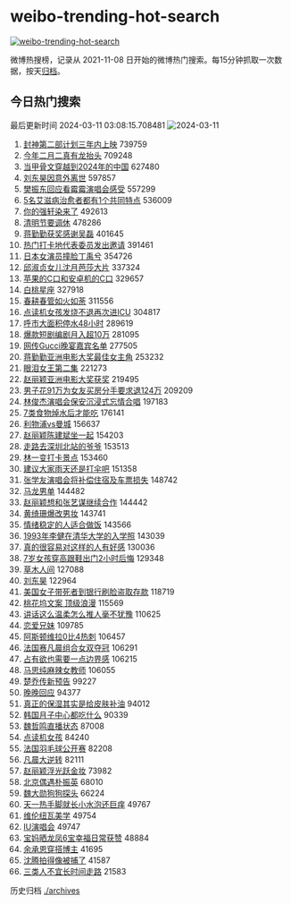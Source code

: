 # weibo-trending-hot-search

[![weibo-trending-hot-search](https://github.com/ameizi/weibo-trending-hot-search/actions/workflows/ci.yml/badge.svg)](https://github.com/ameizi/weibo-trending-hot-search/actions/workflows/ci.yml)

微博热搜榜，记录从 2021-11-08 日开始的微博热门搜索。每15分钟抓取一次数据，按天[归档](./archives)。

## 今日热门搜索

<!-- BEGIN --> 
最后更新时间 2024-03-11 03:08:15.708481 
![2024-03-11](https://imgs-storage.s3.us-east-005.backblazeb2.com/20240311/2024-03-11.png?versionId=4_z8fbbed132d73df8689c40f13_f118e0b4ab5b99331_d20240310_m190815_c005_v0501018_t0059_u01710097695134) 
1. [封神第二部计划三年内上映](https://s.weibo.com/weibo?q=%23%E5%B0%81%E7%A5%9E%E7%AC%AC%E4%BA%8C%E9%83%A8%E8%AE%A1%E5%88%92%E4%B8%89%E5%B9%B4%E5%86%85%E4%B8%8A%E6%98%A0%23&t=31&band_rank=1&Refer=top) 739759
1. [今年二月二真有龙抬头](https://s.weibo.com/weibo?q=%23%E4%BB%8A%E5%B9%B4%E4%BA%8C%E6%9C%88%E4%BA%8C%E7%9C%9F%E6%9C%89%E9%BE%99%E6%8A%AC%E5%A4%B4%23&t=31&band_rank=2&Refer=top) 709248
1. [当甲骨文穿越到2024年的中国](https://s.weibo.com/weibo?q=%23%E5%BD%93%E7%94%B2%E9%AA%A8%E6%96%87%E7%A9%BF%E8%B6%8A%E5%88%B02024%E5%B9%B4%E7%9A%84%E4%B8%AD%E5%9B%BD%23&t=31&band_rank=3&Refer=top) 627480
1. [刘东昊因意外离世](https://s.weibo.com/weibo?q=%23%E5%88%98%E4%B8%9C%E6%98%8A%E5%9B%A0%E6%84%8F%E5%A4%96%E7%A6%BB%E4%B8%96%23&t=31&band_rank=4&Refer=top) 597857
1. [樊振东回应看霉霉演唱会感受](https://s.weibo.com/weibo?q=%23%E6%A8%8A%E6%8C%AF%E4%B8%9C%E5%9B%9E%E5%BA%94%E7%9C%8B%E9%9C%89%E9%9C%89%E6%BC%94%E5%94%B1%E4%BC%9A%E6%84%9F%E5%8F%97%23&t=31&band_rank=5&Refer=top) 557299
1. [5名艾滋病治愈者都有1个共同特点](https://s.weibo.com/weibo?q=%235%E5%90%8D%E8%89%BE%E6%BB%8B%E7%97%85%E6%B2%BB%E6%84%88%E8%80%85%E9%83%BD%E6%9C%891%E4%B8%AA%E5%85%B1%E5%90%8C%E7%89%B9%E7%82%B9%23&t=31&band_rank=6&Refer=top) 536009
1. [你的强轩染来了](https://s.weibo.com/weibo?q=%23%E4%BD%A0%E7%9A%84%E5%BC%BA%E8%BD%A9%E6%9F%93%E6%9D%A5%E4%BA%86%23&t=31&band_rank=7&Refer=top) 492613
1. [清明节要调休](https://s.weibo.com/weibo?q=%23%E6%B8%85%E6%98%8E%E8%8A%82%E8%A6%81%E8%B0%83%E4%BC%91%23&t=31&band_rank=8&Refer=top) 478286
1. [蒋勤勤获奖感谢吴磊](https://s.weibo.com/weibo?q=%23%E8%92%8B%E5%8B%A4%E5%8B%A4%E8%8E%B7%E5%A5%96%E6%84%9F%E8%B0%A2%E5%90%B4%E7%A3%8A%23&t=31&band_rank=9&Refer=top) 401645
1. [热门打卡地代表委员发出邀请](https://s.weibo.com/weibo?q=%23%E7%83%AD%E9%97%A8%E6%89%93%E5%8D%A1%E5%9C%B0%E4%BB%A3%E8%A1%A8%E5%A7%94%E5%91%98%E5%8F%91%E5%87%BA%E9%82%80%E8%AF%B7%23&t=31&band_rank=10&Refer=top) 391461
1. [日本女演员撞脸丁禹兮](https://s.weibo.com/weibo?q=%23%E6%97%A5%E6%9C%AC%E5%A5%B3%E6%BC%94%E5%91%98%E6%92%9E%E8%84%B8%E4%B8%81%E7%A6%B9%E5%85%AE%23&t=31&band_rank=11&Refer=top) 354726
1. [邱淑贞女儿沈月芭莎大片](https://s.weibo.com/weibo?q=%23%E9%82%B1%E6%B7%91%E8%B4%9E%E5%A5%B3%E5%84%BF%E6%B2%88%E6%9C%88%E8%8A%AD%E8%8E%8E%E5%A4%A7%E7%89%87%23&t=31&band_rank=12&Refer=top) 337324
1. [苹果的C口和安卓机的C口](https://s.weibo.com/weibo?q=%E8%8B%B9%E6%9E%9C%E7%9A%84C%E5%8F%A3%E5%92%8C%E5%AE%89%E5%8D%93%E6%9C%BA%E7%9A%84C%E5%8F%A3&t=31&band_rank=13&Refer=top) 329657
1. [白桃星座](https://s.weibo.com/weibo?q=%E7%99%BD%E6%A1%83%E6%98%9F%E5%BA%A7&t=31&band_rank=15&Refer=top) 327918
1. [春耕春管如火如荼](https://s.weibo.com/weibo?q=%23%E6%98%A5%E8%80%95%E6%98%A5%E7%AE%A1%E5%A6%82%E7%81%AB%E5%A6%82%E8%8D%BC%23&t=31&band_rank=3&Refer=top) 311556
1. [点读机女孩发烧不退再次进ICU](https://s.weibo.com/weibo?q=%23%E7%82%B9%E8%AF%BB%E6%9C%BA%E5%A5%B3%E5%AD%A9%E5%8F%91%E7%83%A7%E4%B8%8D%E9%80%80%E5%86%8D%E6%AC%A1%E8%BF%9BICU%23&t=31&band_rank=14&Refer=top) 304817
1. [呼市大面积停水48小时](https://s.weibo.com/weibo?q=%23%E5%91%BC%E5%B8%82%E5%A4%A7%E9%9D%A2%E7%A7%AF%E5%81%9C%E6%B0%B448%E5%B0%8F%E6%97%B6%23&t=31&band_rank=16&Refer=top) 289619
1. [爆款短剧编剧月入超10万](https://s.weibo.com/weibo?q=%23%E7%88%86%E6%AC%BE%E7%9F%AD%E5%89%A7%E7%BC%96%E5%89%A7%E6%9C%88%E5%85%A5%E8%B6%8510%E4%B8%87%23&t=31&band_rank=32&Refer=top) 281095
1. [网传Gucci晚宴嘉宾名单](https://s.weibo.com/weibo?q=%23%E7%BD%91%E4%BC%A0Gucci%E6%99%9A%E5%AE%B4%E5%98%89%E5%AE%BE%E5%90%8D%E5%8D%95%23&t=31&band_rank=17&Refer=top) 277505
1. [蒋勤勤亚洲电影大奖最佳女主角](https://s.weibo.com/weibo?q=%23%E8%92%8B%E5%8B%A4%E5%8B%A4%E4%BA%9A%E6%B4%B2%E7%94%B5%E5%BD%B1%E5%A4%A7%E5%A5%96%E6%9C%80%E4%BD%B3%E5%A5%B3%E4%B8%BB%E8%A7%92%23&t=31&band_rank=18&Refer=top) 253232
1. [眼泪女王第二集](https://s.weibo.com/weibo?q=%E7%9C%BC%E6%B3%AA%E5%A5%B3%E7%8E%8B%E7%AC%AC%E4%BA%8C%E9%9B%86&t=31&band_rank=19&Refer=top) 221273
1. [赵丽颖亚洲电影大奖获奖](https://s.weibo.com/weibo?q=%23%E8%B5%B5%E4%B8%BD%E9%A2%96%E4%BA%9A%E6%B4%B2%E7%94%B5%E5%BD%B1%E5%A4%A7%E5%A5%96%E8%8E%B7%E5%A5%96%23&t=31&band_rank=20&Refer=top) 219495
1. [男子花91万为女友买房分手要求退124万](https://s.weibo.com/weibo?q=%23%E7%94%B7%E5%AD%90%E8%8A%B191%E4%B8%87%E4%B8%BA%E5%A5%B3%E5%8F%8B%E4%B9%B0%E6%88%BF%E5%88%86%E6%89%8B%E8%A6%81%E6%B1%82%E9%80%80124%E4%B8%87%23&t=31&band_rank=21&Refer=top) 209209
1. [林俊杰演唱会保安沉浸式忘情合唱](https://s.weibo.com/weibo?q=%E6%9E%97%E4%BF%8A%E6%9D%B0%E6%BC%94%E5%94%B1%E4%BC%9A%E4%BF%9D%E5%AE%89%E6%B2%89%E6%B5%B8%E5%BC%8F%E5%BF%98%E6%83%85%E5%90%88%E5%94%B1&t=31&band_rank=22&Refer=top) 197183
1. [7类食物焯水后才能吃](https://s.weibo.com/weibo?q=%237%E7%B1%BB%E9%A3%9F%E7%89%A9%E7%84%AF%E6%B0%B4%E5%90%8E%E6%89%8D%E8%83%BD%E5%90%83%23&t=31&band_rank=23&Refer=top) 176141
1. [利物浦vs曼城](https://s.weibo.com/weibo?q=%23%E5%88%A9%E7%89%A9%E6%B5%A6vs%E6%9B%BC%E5%9F%8E%23&t=31&band_rank=24&Refer=top) 156637
1. [赵丽颖陈建斌坐一起](https://s.weibo.com/weibo?q=%23%E8%B5%B5%E4%B8%BD%E9%A2%96%E9%99%88%E5%BB%BA%E6%96%8C%E5%9D%90%E4%B8%80%E8%B5%B7%23&t=31&band_rank=25&Refer=top) 154203
1. [走路去深圳北站的爷爷](https://s.weibo.com/weibo?q=%23%E8%B5%B0%E8%B7%AF%E5%8E%BB%E6%B7%B1%E5%9C%B3%E5%8C%97%E7%AB%99%E7%9A%84%E7%88%B7%E7%88%B7%23&t=31&band_rank=26&Refer=top) 153513
1. [林一变打卡景点](https://s.weibo.com/weibo?q=%23%E6%9E%97%E4%B8%80%E5%8F%98%E6%89%93%E5%8D%A1%E6%99%AF%E7%82%B9%23&t=31&band_rank=27&Refer=top) 153460
1. [建议大家雨天还是打伞吧](https://s.weibo.com/weibo?q=%23%E5%BB%BA%E8%AE%AE%E5%A4%A7%E5%AE%B6%E9%9B%A8%E5%A4%A9%E8%BF%98%E6%98%AF%E6%89%93%E4%BC%9E%E5%90%A7%23&t=31&band_rank=28&Refer=top) 151358
1. [张学友演唱会将补偿住宿及车票损失](https://s.weibo.com/weibo?q=%23%E5%BC%A0%E5%AD%A6%E5%8F%8B%E6%BC%94%E5%94%B1%E4%BC%9A%E5%B0%86%E8%A1%A5%E5%81%BF%E4%BD%8F%E5%AE%BF%E5%8F%8A%E8%BD%A6%E7%A5%A8%E6%8D%9F%E5%A4%B1%23&t=31&band_rank=29&Refer=top) 148742
1. [马龙男单](https://s.weibo.com/weibo?q=%E9%A9%AC%E9%BE%99%E7%94%B7%E5%8D%95&t=31&band_rank=30&Refer=top) 144482
1. [赵丽颖想和张艺谋继续合作](https://s.weibo.com/weibo?q=%23%E8%B5%B5%E4%B8%BD%E9%A2%96%E6%83%B3%E5%92%8C%E5%BC%A0%E8%89%BA%E8%B0%8B%E7%BB%A7%E7%BB%AD%E5%90%88%E4%BD%9C%23&t=31&band_rank=31&Refer=top) 144442
1. [黄绮珊爆改男妆](https://s.weibo.com/weibo?q=%23%E9%BB%84%E7%BB%AE%E7%8F%8A%E7%88%86%E6%94%B9%E7%94%B7%E5%A6%86%23&t=31&band_rank=17&Refer=top) 143741
1. [情绪稳定的人适合做饭](https://s.weibo.com/weibo?q=%23%E6%83%85%E7%BB%AA%E7%A8%B3%E5%AE%9A%E7%9A%84%E4%BA%BA%E9%80%82%E5%90%88%E5%81%9A%E9%A5%AD%23&t=31&band_rank=32&Refer=top) 143566
1. [1993年李健在清华大学的入学照](https://s.weibo.com/weibo?q=%231993%E5%B9%B4%E6%9D%8E%E5%81%A5%E5%9C%A8%E6%B8%85%E5%8D%8E%E5%A4%A7%E5%AD%A6%E7%9A%84%E5%85%A5%E5%AD%A6%E7%85%A7%23&t=31&band_rank=33&Refer=top) 143039
1. [真的很容易对这样的人有好感](https://s.weibo.com/weibo?q=%E7%9C%9F%E7%9A%84%E5%BE%88%E5%AE%B9%E6%98%93%E5%AF%B9%E8%BF%99%E6%A0%B7%E7%9A%84%E4%BA%BA%E6%9C%89%E5%A5%BD%E6%84%9F&t=31&band_rank=34&Refer=top) 130036
1. [7岁女孩穿高跟鞋出门2小时后悔](https://s.weibo.com/weibo?q=%237%E5%B2%81%E5%A5%B3%E5%AD%A9%E7%A9%BF%E9%AB%98%E8%B7%9F%E9%9E%8B%E5%87%BA%E9%97%A82%E5%B0%8F%E6%97%B6%E5%90%8E%E6%82%94%23&t=31&band_rank=50&Refer=top) 129348
1. [草木人间](https://s.weibo.com/weibo?q=%E8%8D%89%E6%9C%A8%E4%BA%BA%E9%97%B4&t=31&band_rank=35&Refer=top) 127088
1. [刘东昊](https://s.weibo.com/weibo?q=%E5%88%98%E4%B8%9C%E6%98%8A&t=31&band_rank=30&Refer=top) 122964
1. [美国女子带死者到银行刷脸盗取存款](https://s.weibo.com/weibo?q=%23%E7%BE%8E%E5%9B%BD%E5%A5%B3%E5%AD%90%E5%B8%A6%E6%AD%BB%E8%80%85%E5%88%B0%E9%93%B6%E8%A1%8C%E5%88%B7%E8%84%B8%E7%9B%97%E5%8F%96%E5%AD%98%E6%AC%BE%23&t=31&band_rank=50&Refer=top) 118719
1. [桃花坞文案 顶级浪漫](https://s.weibo.com/weibo?q=%E6%A1%83%E8%8A%B1%E5%9D%9E%E6%96%87%E6%A1%88%20%E9%A1%B6%E7%BA%A7%E6%B5%AA%E6%BC%AB&t=31&band_rank=36&Refer=top) 115569
1. [讲话这么温柔怎么推人毫不犹豫](https://s.weibo.com/weibo?q=%23%E8%AE%B2%E8%AF%9D%E8%BF%99%E4%B9%88%E6%B8%A9%E6%9F%94%E6%80%8E%E4%B9%88%E6%8E%A8%E4%BA%BA%E6%AF%AB%E4%B8%8D%E7%8A%B9%E8%B1%AB%23&t=31&band_rank=37&Refer=top) 110625
1. [恋爱兄妹](https://s.weibo.com/weibo?q=%E6%81%8B%E7%88%B1%E5%85%84%E5%A6%B9&t=31&band_rank=38&Refer=top) 109785
1. [阿斯顿维拉0比4热刺](https://s.weibo.com/weibo?q=%E9%98%BF%E6%96%AF%E9%A1%BF%E7%BB%B4%E6%8B%890%E6%AF%944%E7%83%AD%E5%88%BA&t=31&band_rank=39&Refer=top) 106457
1. [法国赛凡晨组合女双夺冠](https://s.weibo.com/weibo?q=%23%E6%B3%95%E5%9B%BD%E8%B5%9B%E5%87%A1%E6%99%A8%E7%BB%84%E5%90%88%E5%A5%B3%E5%8F%8C%E5%A4%BA%E5%86%A0%23&t=31&band_rank=40&Refer=top) 106291
1. [占有欲也需要一点边界感](https://s.weibo.com/weibo?q=%23%E5%8D%A0%E6%9C%89%E6%AC%B2%E4%B9%9F%E9%9C%80%E8%A6%81%E4%B8%80%E7%82%B9%E8%BE%B9%E7%95%8C%E6%84%9F%23&t=31&band_rank=41&Refer=top) 106215
1. [马思纯麻辣女教师](https://s.weibo.com/weibo?q=%23%E9%A9%AC%E6%80%9D%E7%BA%AF%E9%BA%BB%E8%BE%A3%E5%A5%B3%E6%95%99%E5%B8%88%23&t=31&band_rank=42&Refer=top) 106055
1. [楚乔传新预告](https://s.weibo.com/weibo?q=%23%E6%A5%9A%E4%B9%94%E4%BC%A0%E6%96%B0%E9%A2%84%E5%91%8A%23&t=31&band_rank=43&Refer=top) 99227
1. [晚晚回应](https://s.weibo.com/weibo?q=%23%E6%99%9A%E6%99%9A%E5%9B%9E%E5%BA%94%23&t=31&band_rank=44&Refer=top) 94377
1. [真正的保湿其实是给皮肤补油](https://s.weibo.com/weibo?q=%23%E7%9C%9F%E6%AD%A3%E7%9A%84%E4%BF%9D%E6%B9%BF%E5%85%B6%E5%AE%9E%E6%98%AF%E7%BB%99%E7%9A%AE%E8%82%A4%E8%A1%A5%E6%B2%B9%23&t=31&band_rank=45&Refer=top) 94012
1. [韩国月子中心都吃什么](https://s.weibo.com/weibo?q=%E9%9F%A9%E5%9B%BD%E6%9C%88%E5%AD%90%E4%B8%AD%E5%BF%83%E9%83%BD%E5%90%83%E4%BB%80%E4%B9%88&t=31&band_rank=46&Refer=top) 90339
1. [魏哲鸣直播状态](https://s.weibo.com/weibo?q=%23%E9%AD%8F%E5%93%B2%E9%B8%A3%E7%9B%B4%E6%92%AD%E7%8A%B6%E6%80%81%23&t=31&band_rank=47&Refer=top) 87008
1. [点读机女孩](https://s.weibo.com/weibo?q=%E7%82%B9%E8%AF%BB%E6%9C%BA%E5%A5%B3%E5%AD%A9&t=31&band_rank=48&Refer=top) 84240
1. [法国羽毛球公开赛](https://s.weibo.com/weibo?q=%E6%B3%95%E5%9B%BD%E7%BE%BD%E6%AF%9B%E7%90%83%E5%85%AC%E5%BC%80%E8%B5%9B&t=31&band_rank=49&Refer=top) 82208
1. [凡晨大逆转](https://s.weibo.com/weibo?q=%E5%87%A1%E6%99%A8%E5%A4%A7%E9%80%86%E8%BD%AC&t=31&band_rank=50&Refer=top) 82111
1. [赵丽颖浮光跃金妆](https://s.weibo.com/weibo?q=%23%E8%B5%B5%E4%B8%BD%E9%A2%96%E6%B5%AE%E5%85%89%E8%B7%83%E9%87%91%E5%A6%86%23&t=31&band_rank=48&Refer=top) 73982
1. [北京偶遇朴振英](https://s.weibo.com/weibo?q=%23%E5%8C%97%E4%BA%AC%E5%81%B6%E9%81%87%E6%9C%B4%E6%8C%AF%E8%8B%B1%23&t=31&band_rank=19&Refer=top) 68010
1. [魏大勋狗狗探头](https://s.weibo.com/weibo?q=%23%E9%AD%8F%E5%A4%A7%E5%8B%8B%E7%8B%97%E7%8B%97%E6%8E%A2%E5%A4%B4%23&t=31&band_rank=41&Refer=top) 66224
1. [天一热手脚就长小水泡还巨痒](https://s.weibo.com/weibo?q=%23%E5%A4%A9%E4%B8%80%E7%83%AD%E6%89%8B%E8%84%9A%E5%B0%B1%E9%95%BF%E5%B0%8F%E6%B0%B4%E6%B3%A1%E8%BF%98%E5%B7%A8%E7%97%92%23&t=31&band_rank=38&Refer=top) 49767
1. [维伦纽瓦美学](https://s.weibo.com/weibo?q=%E7%BB%B4%E4%BC%A6%E7%BA%BD%E7%93%A6%E7%BE%8E%E5%AD%A6&t=31&band_rank=47&Refer=top) 49754
1. [IU演唱会](https://s.weibo.com/weibo?q=IU%E6%BC%94%E5%94%B1%E4%BC%9A&t=31&band_rank=44&Refer=top) 49747
1. [宝妈晒龙凤6宝幸福日常获赞](https://s.weibo.com/weibo?q=%23%E5%AE%9D%E5%A6%88%E6%99%92%E9%BE%99%E5%87%A46%E5%AE%9D%E5%B9%B8%E7%A6%8F%E6%97%A5%E5%B8%B8%E8%8E%B7%E8%B5%9E%23&t=31&band_rank=49&Refer=top) 48884
1. [余承恩穿搭博主](https://s.weibo.com/weibo?q=%23%E4%BD%99%E6%89%BF%E6%81%A9%E7%A9%BF%E6%90%AD%E5%8D%9A%E4%B8%BB%23&t=31&band_rank=19&Refer=top) 41695
1. [沈腾拍得像被捕了](https://s.weibo.com/weibo?q=%E6%B2%88%E8%85%BE%E6%8B%8D%E5%BE%97%E5%83%8F%E8%A2%AB%E6%8D%95%E4%BA%86&t=31&band_rank=19&Refer=top) 41587
1. [三类人不宜长时间走路](https://s.weibo.com/weibo?q=%23%E4%B8%89%E7%B1%BB%E4%BA%BA%E4%B8%8D%E5%AE%9C%E9%95%BF%E6%97%B6%E9%97%B4%E8%B5%B0%E8%B7%AF%23&t=31&band_rank=38&Refer=top) 21583
<!-- END -->

历史归档 [./archives](./archives)

